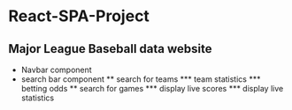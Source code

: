 # React-SPA-Project

## Major League Baseball data website

* Navbar component
* search bar component
** search for teams
*** team statistics
*** betting odds
** search for games
*** display live scores
*** display live statistics
